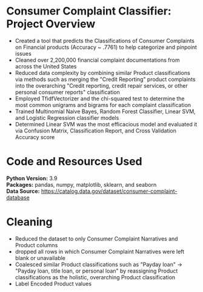 # Consumer Complaint Classifier: Project Overview
*   Created a tool that predicts the Classifications of Consumer Complaints on Financial products (Accuracy ~ .7761) to help categorize and pinpoint issues
*   Cleaned over 2,200,000 financial complaint documentations from across the United States
*   Reduced data complexity by combining similar Product classifications via methods such as merging the "Credit Reporting" product complaints into the overarching "Credit reporting, credit repair services, or other personal consumer reports" classification
*   Employed TfidfVectorizer and the chi-squared test to determine the most common unigrams and bigrams for each complaint classification
*   Trained Multinomial Naive Bayes, Random Forest Classifier, Linear SVM, and Logistic Regression classifier models
*   Determined Linear SVM was the most efficacious model and evaluated it via Confusion Matrix, Classification Report, and Cross Validation Accuracy score

# Code and Resources Used
**Python Version:** 3.9\
**Packages:**   pandas, numpy, matplotlib, sklearn, and seaborn\
**Data Source:**  https://catalog.data.gov/dataset/consumer-complaint-database

# Cleaning
*   Reduced the dataset to only Consumer Complaint Narratives and Product columns
*   dropped all rows in which Consumer Complaint Narratives were left blank or unavailable
*   Coalesced similar Product classifications such as "Payday loan" &rarr; "Payday loan, title loan, or personal loan" by reassigning Product classifications as the holistic, overarching Product classification
*   Label Encoded Product values
